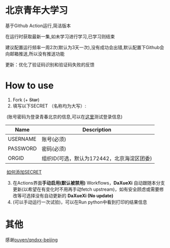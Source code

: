 # 北京青年大学习
基于Github Action运行,简洁版本

在运行时获取最新一集,如未学习进行学习,已学习则结束

建议配置运行频率一周2次(默认为3天一次),没有成功会出错,默认配置下Github会向邮箱推送,所以没有推送功能

更新：优化了验证码识别和验证码失败的反馈


# How to use
1. Fork  (+ ~~Star~~)
2. 填写以下SECRET （名称均为大写）: 

​		(账号密码为登录青春北京的信息,可以在[这里](https://m.bjyouth.net/site/login)测试登录信息) 

| Name | Description |
| -------- | -------- |
| USERNAME | 账号(必须)     |
| PASSWORD | 密码(必须) |
| ORGID | 组织ID(可选，默认为172442，北京海淀区团委) |

​		[如何添加SECRET](https://docs.github.com/cn/actions/security-guides/encrypted-secrets#creating-encrypted-secrets-for-a-repository)

3. 在Actions界面**手动启用(默认被禁用)** Workflows，**DaXueXi** 自动跟随本分支更新(以希望在有变化时不用再手动fetch upstream)，如有安全顾虑或需要修改等可选择没有自动更新的 **DaXueXi (No update)**
4. (可以手动运行一次试验)，可以在Run python中看到打印的结果信息

# 其他


感谢[ouyen/qndxx-beijing](https://github.com/ouyen/qndxx-beijing)

